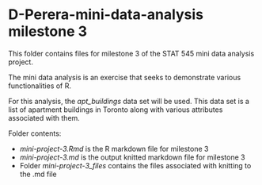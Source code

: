 # D-Perera-mini-data-analysis milestone 3

This folder contains files for milestone 3 of the STAT 545 mini data analysis project.

The mini data analysis is an exercise that seeks to demonstrate various functionalities of R.

For this analysis, the *apt_buildings* data set will be used. This data set is a list of apartment buildings in Toronto along with various attributes associated with them. 

Folder contents:
- *mini-project-3.Rmd* is the R markdown file for milestone 3
- *mini-project-3.md* is the output knitted markdown file for milestone 3
- Folder *mini-project-3_files* contains the files associated with knitting to the .md file